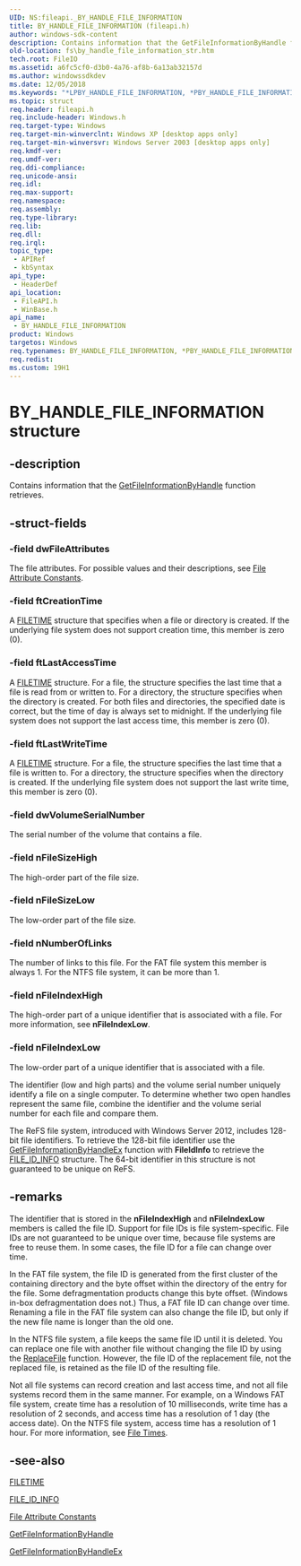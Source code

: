 ```yaml
---
UID: NS:fileapi._BY_HANDLE_FILE_INFORMATION
title: BY_HANDLE_FILE_INFORMATION (fileapi.h)
author: windows-sdk-content
description: Contains information that the GetFileInformationByHandle function retrieves.
old-location: fs\by_handle_file_information_str.htm
tech.root: FileIO
ms.assetid: a6fc5cf0-d3b0-4a76-af8b-6a13ab32157d
ms.author: windowssdkdev
ms.date: 12/05/2018
ms.keywords: "*LPBY_HANDLE_FILE_INFORMATION, *PBY_HANDLE_FILE_INFORMATION, BY_HANDLE_FILE_INFORMATION, BY_HANDLE_FILE_INFORMATION structure [Files], LPBY_HANDLE_FILE_INFORMATION, LPBY_HANDLE_FILE_INFORMATION structure pointer [Files], PBY_HANDLE_FILE_INFORMATION, PBY_HANDLE_FILE_INFORMATION structure pointer [Files], _win32_by_handle_file_information_str, base.by_handle_file_information_str, fileapi/BY_HANDLE_FILE_INFORMATION, fileapi/LPBY_HANDLE_FILE_INFORMATION, fileapi/PBY_HANDLE_FILE_INFORMATION, fs.by_handle_file_information_str, winbase/BY_HANDLE_FILE_INFORMATION, winbase/LPBY_HANDLE_FILE_INFORMATION, winbase/PBY_HANDLE_FILE_INFORMATION"
ms.topic: struct
req.header: fileapi.h
req.include-header: Windows.h
req.target-type: Windows
req.target-min-winverclnt: Windows XP [desktop apps only]
req.target-min-winversvr: Windows Server 2003 [desktop apps only]
req.kmdf-ver: 
req.umdf-ver: 
req.ddi-compliance: 
req.unicode-ansi: 
req.idl: 
req.max-support: 
req.namespace: 
req.assembly: 
req.type-library: 
req.lib: 
req.dll: 
req.irql: 
topic_type:
 - APIRef
 - kbSyntax
api_type:
 - HeaderDef
api_location:
 - FileAPI.h
 - WinBase.h
api_name:
 - BY_HANDLE_FILE_INFORMATION
product: Windows
targetos: Windows
req.typenames: BY_HANDLE_FILE_INFORMATION, *PBY_HANDLE_FILE_INFORMATION, *LPBY_HANDLE_FILE_INFORMATION
req.redist: 
ms.custom: 19H1
---
```


# BY_HANDLE_FILE_INFORMATION structure


## -description


Contains information that the 
    <a href="https://docs.microsoft.com/windows/desktop/api/fileapi/nf-fileapi-getfileinformationbyhandle">GetFileInformationByHandle</a> function 
    retrieves.


## -struct-fields




### -field dwFileAttributes

The file attributes. For possible values and their descriptions, see 
      <a href="https://docs.microsoft.com/windows/desktop/FileIO/file-attribute-constants">File Attribute Constants</a>.


### -field ftCreationTime

A <a href="https://docs.microsoft.com/windows/desktop/api/minwinbase/ns-minwinbase-filetime">FILETIME</a> structure that specifies when a file or 
      directory is created. If the underlying file system does not support creation time, this member is 
      zero (0).


### -field ftLastAccessTime

A <a href="https://docs.microsoft.com/windows/desktop/api/minwinbase/ns-minwinbase-filetime">FILETIME</a> structure. For a file, the structure 
     specifies the last time that a file is read from or written to. For a directory, the structure specifies when the 
     directory is created. For both files and directories, the specified date is correct, but the time of day is 
     always set to midnight. If the underlying file system does not support the last access time, this member is 
     zero (0).


### -field ftLastWriteTime

A <a href="https://docs.microsoft.com/windows/desktop/api/minwinbase/ns-minwinbase-filetime">FILETIME</a> structure. For a file, the structure 
      specifies the last time that a file is written to. For a directory, the structure specifies when the directory 
      is created. If the underlying file system does not support the last write time, this member is zero (0).


### -field dwVolumeSerialNumber

The serial number of the volume that contains a file.


### -field nFileSizeHigh

The high-order part of the file size.


### -field nFileSizeLow

The low-order part of the file size.


### -field nNumberOfLinks

The number of links to this file. For the FAT file system this member is always 1. For the NTFS file 
      system, it can be more than 1.


### -field nFileIndexHigh

The high-order part of a unique identifier that is associated with a file. For more information, see 
      <b>nFileIndexLow</b>.


### -field nFileIndexLow

The low-order part of a unique identifier that is associated with a file.

The identifier (low and high parts) and the volume serial number uniquely identify a file on a single 
       computer. To determine whether two open handles represent the same file, combine the identifier and the volume 
       serial number for each file and compare them.

The ReFS file system, introduced with Windows Server 2012, includes 128-bit file identifiers. To 
       retrieve the 128-bit file identifier use the 
       <a href="https://docs.microsoft.com/windows/desktop/api/winbase/nf-winbase-getfileinformationbyhandleex">GetFileInformationByHandleEx</a> function 
       with <b>FileIdInfo</b> to retrieve the 
       <a href="https://docs.microsoft.com/windows/desktop/api/winbase/ns-winbase-_file_id_info">FILE_ID_INFO</a> structure. The 64-bit identifier in this 
       structure is not guaranteed to be unique on ReFS.


## -remarks



The identifier that is stored in the <b>nFileIndexHigh</b> and 
    <b>nFileIndexLow</b> members is called the file ID. Support for file IDs is file 
    system-specific. File IDs are not guaranteed to be unique over time, because file systems are free to reuse them. 
    In some cases, the file ID for a file can change over time.

In the FAT file system, the file ID is generated from the first cluster of the containing directory and the 
    byte offset within the directory of the entry for the file. Some defragmentation products change this byte offset. 
    (Windows in-box defragmentation does not.) Thus, a FAT file ID can change over time. Renaming a file in the FAT 
    file system can also change the file ID, but only if the new file name is longer than the old one.

In the NTFS file system, a file keeps the same file ID until it is deleted. You can replace one file with 
    another file without changing the file ID by using the 
    <a href="https://docs.microsoft.com/windows/desktop/api/winbase/nf-winbase-replacefilea">ReplaceFile</a> function. However, the file ID of the 
    replacement file, not the replaced file, is retained as the file ID of the resulting file.

Not all file systems can record creation and last access time, and not all file systems record them in the 
    same manner. For example, on a Windows FAT file system, create time has a resolution of 10 milliseconds, write 
    time has a resolution of 2 seconds, and access time has a resolution of 1 day (the access date). On the NTFS file 
    system, access time has a resolution of 1 hour. For more information, see 
    <a href="https://docs.microsoft.com/windows/desktop/SysInfo/file-times">File Times</a>.




## -see-also




<a href="https://docs.microsoft.com/windows/desktop/api/minwinbase/ns-minwinbase-filetime">FILETIME</a>



<a href="https://docs.microsoft.com/windows/desktop/api/winbase/ns-winbase-_file_id_info">FILE_ID_INFO</a>



<a href="https://docs.microsoft.com/windows/desktop/FileIO/file-attribute-constants">File Attribute Constants</a>



<a href="https://docs.microsoft.com/windows/desktop/api/fileapi/nf-fileapi-getfileinformationbyhandle">GetFileInformationByHandle</a>



<a href="https://docs.microsoft.com/windows/desktop/api/winbase/nf-winbase-getfileinformationbyhandleex">GetFileInformationByHandleEx</a>
 

 


